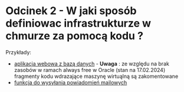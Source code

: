 # Odcinek 2 - W jaki sposób definiowac infrastrukturze w chmurze za pomocą kodu ?

Przykłady:
- [aplikacja webowa z bazą danych](episode-002/terraform-oracle/) - **Uwaga** : ze względu na brak zasobów w ramach always free w Oracle (stan na 17.02.2024) fragmenty kodu wdrazające maszynę wirtuąlną są zakomentowane
- [funkcja do wysyłania powiadomień mailowych](episode-002/pulumi-aws/)